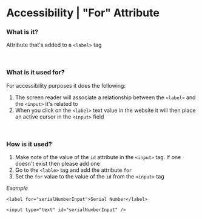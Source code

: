 # Accessibility | "For" Attribute

### What is it? 
Attribute that's added to a `<label>` tag

<br>

### What is it used for?
For accessibility purposes it does the following:
1. The screen reader will associate a relationship between the `<label>` and the `<input>` it's related to
1. When you click on the `<label>` text value in the website it will then place an active cursor in the `<input>` field

<br>

### How is it used?
1. Make note of the value of the `id` attribute in the `<input>` tag. If one doesn't exist then please add one
1. Go to the `<lable>` tag and add the attribute `for`
1. Set the `for` value to the value of the `id` from the `<input>` tag

*Example*
```
<label for="serialNumberInput">Serial Number</label>

<input type="text" id="serialNumberInput" />
```
